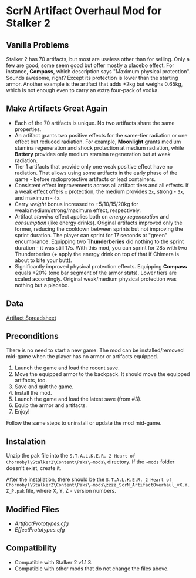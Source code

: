 # ScrN Artifact Overhaul Mod for Stalker 2
## Vanilla Problems
Stalker 2 has 70 artifacts, but most are useless other than for selling. Only a few are good; some seem good but offer mostly a placebo effect. For instance, **Compass**, which description says "Maximum physical protection". Sounds awesome, right? Except its protection is lower than the starting armor. Another example is the artifact that adds +2kg but weighs 0.65kg, which is not enough even to carry an extra four-pack of vodka.

## Make Artifacts Great Again
- Each of the 70 artifacts is unique. No two artifacts share the same properties.
- An artifact grants two positive effects for the same-tier radiation or one effect but reduced radiation. For example, **Moonlight** grants medium stamina regeneration and shock protection at medium radiation, while **Battery** provides only medium stamina regeneration but at weak radiation.
- Tier 1 artifacts that provide only one weak positive effect have no radiation. That allows using some artifacts in the early phase of the game - before radioprotective artifacts or lead containers.
- Consistent effect improvements across all artifact tiers and all effects. If a weak effect offers `x` protection, the medium provides `2x`, strong - `3x`, and maximum - `4x`.
- Carry *weight* bonus increased to +5/10/15/20kg for weak/medium/strong/maximum effect, respectively.
- Artifact *stamina* effect applies both on *energy regeneration* and *consumption* (like energy drinks). Original artifacts improved only the former, reducing the cooldown between sprints but not improving the sprint duration. The player can sprint for 17 seconds at "green" encumbrance. Equipping two **Thunderberies** did nothing to the sprint duration - it was still 17s. With this mod, you can sprint for 28s with two Thunderberies (+ apply the energy drink on top of that if Chimera is about to bite your butt).
- Significantly improved physical protection effects. Equipping **Compass** equals +20% (one bar segment of the armor stats). Lower tiers are scaled accordingly. Original weak/medium physical protection was nothing but a placebo.

## Data
[Artifact Spreadsheet](https://docs.google.com/spreadsheets/d/1oKnN5awf-tXCC44Jiol00gqA5Sk8stNTeT32aAWHuN8/edit?usp=sharing)

## Preconditions
There is no need to start a new game. The mod can be installed/removed mid-game when the player has no armor or artifacts equipped.
1. Launch the game and load the recent save.
2. Move the equipped armor to the backpack. It should move the equipped artifacts, too.
3. Save and quit the game.
4. Install the mod.
5. Launch the game and load the latest save (from #3).
6. Equip the armor and artifacts.
7. Enjoy!

Follow the same steps to uninstall or update the mod mid-game.

## Instalation
Unzip the pak file into the `S.T.A.L.K.E.R. 2 Heart of Chornobyl\Stalker2\Content\Paks\~mods\` directory. If the `~mods` folder doesn't exist, create it.

After the installation, there should be the `S.T.A.L.K.E.R. 2 Heart of Chornobyl\Stalker2\Content\Paks\~mods\zzzz_ScrN_ArtifactOverhaul_vX.Y.Z_P.pak` file, where X, Y, Z - version numbers.

## Modified Files
- *ArtifactPrototypes.cfg*
- *EffectPrototypes.cfg*

## Compatibility
- Compatible with Stalker 2 v1.1.3.
- Compatible with other mods that do not change the files above.
